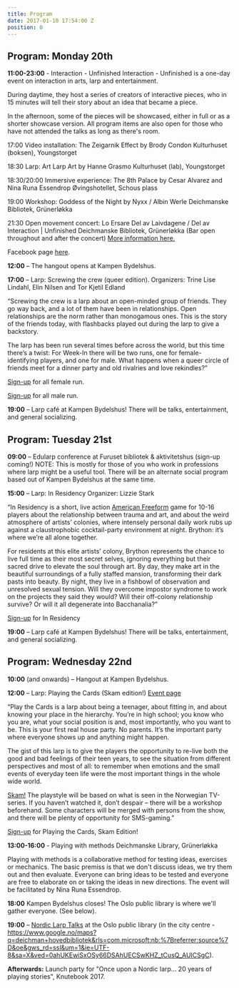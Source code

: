 ```yaml
---
title: Program
date: 2017-01-10 17:54:00 Z
position: 0
---
```


## Program: Monday 20th

**11:00-23:00** - Interaction - Unfinished
Interaction - Unfinished is a one-day event on interaction in arts, larp and entertainment.

During daytime, they host a series of creators of interactive pieces, who in 15 minutes will tell their story about an idea that became a piece.

In the afternoon, some of the pieces will be showcased, either in full or as a shorter showcase version. All program items are also open for those who have not attended the talks as long as there's room.

17:00	Video installation: The Zeigarnik Effect by Brody Condon
	Kulturhuset (boksen), Youngstorget

18:30	Larp: Art Larp Art by Hanne Grasmo
	Kulturhuset (lab), Youngstorget

18:30/20:00	Immersive experience: The 8th Palace by Cesar Alvarez and Nina Runa Essendrop
	Øvingshotellet, Schous plass

19:00	Workshop: Goddess of the Night by Nyxx / Albin Werle
	Deichmanske Bibliotek, Grünerløkka

21:30	Open movement concert: Lo Ersare
	Del av Laivdagene / Del av Interaction | Unfinished
	Deichmanske Bibliotek, Grünerløkka
	(Bar open throughout and after the concert)
[More information here.](http://knutepunkt.org/week/interaction-unfinished/)

Facebook page [here](https://www.facebook.com/events/463324170722158/?active_tab=about).

**12:00** – The hangout opens at Kampen Bydelshus.


**17:00** – Larp: Screwing the crew (queer edition).
Organizers: Trine Lise Lindahl, Elin Nilsen and Tor Kjetil Edland

“Screwing the crew is a larp about an open-minded group of friends. They go way back, and a lot of them have been in relationships. Open relationships are the norm rather than monogamous ones. This is the story of the friends today, with flashbacks played out during the larp to give a backstory.

The larp has been run several times before across the world, but this time there’s a twist: For Week-In there will be two runs, one for female-identifying players, and one for male. What happens when a queer circle of friends meet for a dinner party and old rivalries and love rekindles?”

[Sign-up](https://docs.google.com/forms/d/e/1FAIpQLSekSH2G9MdxzMSLIYs2tQICYAhrKNe5P0GFZbIrdKLagejKQw/viewform) for all female run.

[Sign-up](https://docs.google.com/forms/d/e/1FAIpQLSeiMmIlMcZNOjnOee3fI2BVZ-FopLw5ES4ly2rVcngYQqTBcg/viewform) for all male run.

**19:00** – Larp café at Kampen Bydelshus! There will be talks, entertainment, and general socializing.



## Program: Tuesday 21st


**09:00** – Edularp conference at Furuset bibliotek & aktivitetshus
(sign-up coming!) NOTE: This is mostly for those of you who work in professions where larp might be a useful tool. There will be an alternate social program based out of Kampen Bydelshus at the same time.


**15:00** – Larp: In Residency
Organizer: Lizzie Stark

“In Residency is a short, live action [American Freeform](http://leavingmundania.com/2013/11/18/introducing-american-freeform/) game for 10-16 players about the relationship between trauma and art, and about the weird atmosphere of artists’ colonies, where intensely personal daily work rubs up against a claustrophobic cocktail-party environment at night. Brython: it’s where we’re all alone together.

For residents at this elite artists’ colony, Brython represents the chance to live full time as their most secret selves, ignoring everything but their sacred drive to elevate the soul through art. By day, they make art in the beautiful surroundings of a fully staffed mansion, transforming their dark pasts into beauty. By night, they live in a fishbowl of observation and unresolved sexual tension. Will they overcome impostor syndrome to work on the projects they said they would? Will their off-colony relationship survive? Or will it all degenerate into Bacchanalia?”

[Sign-up](https://docs.google.com/forms/d/e/1FAIpQLSfUbYJpXrc_U5f2FrNrIeseURXX67EEdwaT9OndEukuWSbGxQ/viewform?c=0&w=1)
 for In Residency



**19:00** – Larp café at Kampen Bydelshus! There will be talks, entertainment, and general socializing.



## Program: Wednesday 22nd

**10:00** (and onwards) – Hangout at Kampen Bydelshus.


**12:00** – Larp: Playing the Cards (Skam edition!) [Event page](https://www.facebook.com/events/923617007774135/)

“Play the Cards is a larp about being a teenager, about fitting in, and about knowing your place in the hierarchy. You’re in high school; you know who you are, what your social position is and, most importantly, who you want to be. This is your first real house party. No parents. It’s the important party where everyone shows up and anything might happen.

The gist of this larp is to give the players the opportunity to re-live both the good and bad feelings of their teen years, to see the situation from different perspectives and most of all: to remember when emotions and the small events of everyday teen life were the most important things in the whole wide world.

[Skam!](http://skam.p3.no/) The playstyle will be based on what is seen in the Norwegian TV-series. If you haven’t watched it, don’t despair – there will be a workshop beforehand. Some characters will be merged with persons from the show, and there will be plenty of opportunity for SMS-gaming.”


[Sign-up](https://docs.google.com/forms/d/e/1FAIpQLSftbwjfJLtJQEUTlNthtzeWhq3eG-uegjZkFskncCdVdhWtRA/viewform?c=0&w=1) for Playing the Cards, Skam Edition!



**13:00-16:00** - Playing with methods
Deichmanske Library, Grünerløkka

Playing with methods is a collaborative method for testing ideas, exercises or mechanics. The basic premiss is that we don't discuss ideas, we try them out and then evaluate. Everyone can bring ideas to be tested and everyone are free to elaborate on or taking the ideas in new directions. The event will be facilitated by Nina Runa Essendrop.

**18:00**
Kampen Bydelshus closes! The Oslo public library is where we'll gather everyone. (See below).


**19:00** – [Nordic Larp Talks](https://nordiclarp.org/wiki/Nordic_Larp_Talks) at the Oslo public library (in the city centre - https://www.google.no/maps?q=deichman+hovedbibliotek&rls=com.microsoft:nb:%7Breferrer:source%7D&oe&gws_rd=ssl&um=1&ie=UTF-8&sa=X&ved=0ahUKEwiSxOSy66DSAhUECSwKHZ_tCusQ_AUICSgC).


**Afterwards:** Launch party for "Once upon a Nordic larp... 20 years of playing stories", Knutebook 2017.
